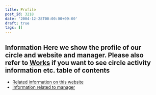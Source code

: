 ```yaml
---
title: Profile
post_id: 3218
date: '2004-12-28T00:00:00+09:00'
draft: true
tags: []
---
```


## Information **Here we show the profile of our circle and website and manager. Please also refer to [Works](https://danmaq.com/legacy/index.php?/Works) if you want to see circle activity information etc.** table of contents

*   [Related information on this website](https://danmaq.com/category/about)
*   [Information related to manager](https://danmaq.com/tag/head)
